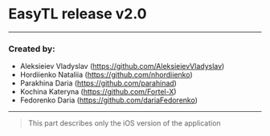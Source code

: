 # EasyTL release v2.0
---
### Created by:
- Aleksieiev Vladyslav (<https://github.com/AleksieievVladyslav>) 
- Hordiienko Nataliia (<https://github.com/nhordiienko>)
- Parakhina Daria (<https://github.com/parahinad>)
- Kochina Kateryna (<https://github.com/Fortel-X>)
- Fedorenko Daria (<https://github.com/dariaFedorenko>)
---
> This part describes only the iOS version of the application
